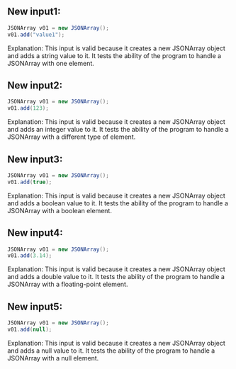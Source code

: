## New input1:
```java
JSONArray v01 = new JSONArray();
v01.add("value1");
```
Explanation: This input is valid because it creates a new JSONArray object and adds a string value to it. It tests the ability of the program to handle a JSONArray with one element.

## New input2:
```java
JSONArray v01 = new JSONArray();
v01.add(123);
```
Explanation: This input is valid because it creates a new JSONArray object and adds an integer value to it. It tests the ability of the program to handle a JSONArray with a different type of element.

## New input3:
```java
JSONArray v01 = new JSONArray();
v01.add(true);
```
Explanation: This input is valid because it creates a new JSONArray object and adds a boolean value to it. It tests the ability of the program to handle a JSONArray with a boolean element.

## New input4:
```java
JSONArray v01 = new JSONArray();
v01.add(3.14);
```
Explanation: This input is valid because it creates a new JSONArray object and adds a double value to it. It tests the ability of the program to handle a JSONArray with a floating-point element.

## New input5:
```java
JSONArray v01 = new JSONArray();
v01.add(null);
```
Explanation: This input is valid because it creates a new JSONArray object and adds a null value to it. It tests the ability of the program to handle a JSONArray with a null element.